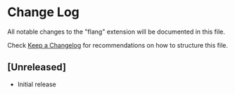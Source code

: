 # Change Log

All notable changes to the "flang" extension will be documented in this file.

Check [Keep a Changelog](http://keepachangelog.com/) for recommendations on how to structure this file.

## [Unreleased]

- Initial release